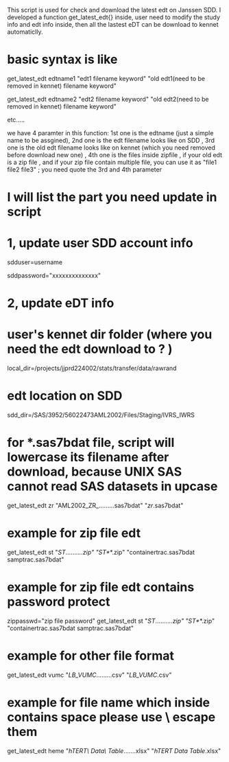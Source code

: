 This script is used for check and download the latest edt on Janssen SDD. I developed a function get_latest_edt{} inside, user need to modify the study info and edt info inside, then all the lastest eDT can be download to kennet automaticlly.

# basic syntax is like 

get_latest_edt   edtname1  "edt1 filename keyword"   "old edt1(need to be removed in kennet) filename keyword"

get_latest_edt   edtname2  "edt2 filename keyword"   "old edt2(need to be removed in kennet) filename keyword"

etc.....

we have 4 paramter in this function:  1st one is the edtname (just a simple name to be assgined),  2nd one is the edt filename looks like on SDD , 3rd one is the old edt filename looks like on kennet (which you need removed before download new one) , 4th one is the files inside zipfile , if your old edt is a zip file ,  and if your zip file contain multiple file, you can use it as  "file1 file2 file3" ;
you need quote the 3rd and 4th parameter


#  I will list the part you need update in script

# 1, update user SDD account info
sdduser=username

sddpassword="xxxxxxxxxxxxxx"

# 2, update eDT info 

# user's kennet dir folder (where you need the edt download to ? )  
local_dir=/projects/jjprd224002/stats/transfer/data/rawrand  
# edt location on SDD
sdd_dir=/SAS/3952/56022473AML2002/Files/Staging/IVRS_IWRS     

# for *.sas7bdat file, script will lowercase its filename after download, because UNIX SAS cannot read SAS datasets in upcase 
get_latest_edt  zr  "AML2002_ZR_........\.sas7bdat"   "*zr*.sas7bdat"     

# example for zip file edt
get_latest_edt  st  "_ST_........_.*\.zip"  "*_ST_*_*.zip"  "containertrac.sas7bdat   samptrac.sas7bdat"

# example for zip file edt contains password protect
zippasswd="zip file password"
get_latest_edt  st  "_ST_........_.*\.zip"  "*_ST_*_*.zip"  "containertrac.sas7bdat   samptrac.sas7bdat"


# example for other file format
get_latest_edt  vumc  "_LB_VUMC_........\.csv" "*_LB_VUMC_*.csv" 

# example for file name which inside contains space   please use \ escape them 
get_latest_edt  heme  "_hTERT\ Data\ Table_......\.xlsx" "*_hTERT Data Table_*.xlsx" 
